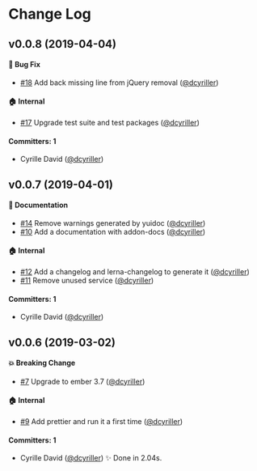 # Change Log

## v0.0.8 (2019-04-04)

#### :bug: Bug Fix
* [#18](https://github.com/he9qi/ember-cli-hellosign/pull/18) Add back missing line from jQuery removal ([@dcyriller](https://github.com/dcyriller))

#### :house: Internal
* [#17](https://github.com/he9qi/ember-cli-hellosign/pull/17) Upgrade test suite and test packages ([@dcyriller](https://github.com/dcyriller))

#### Committers: 1
- Cyrille David ([@dcyriller](https://github.com/dcyriller))

## v0.0.7 (2019-04-01)

#### :memo: Documentation
* [#14](https://github.com/he9qi/ember-cli-hellosign/pull/14) Remove warnings generated by yuidoc ([@dcyriller](https://github.com/dcyriller))
* [#10](https://github.com/he9qi/ember-cli-hellosign/pull/10) Add a documentation with addon-docs ([@dcyriller](https://github.com/dcyriller))

#### :house: Internal
* [#12](https://github.com/he9qi/ember-cli-hellosign/pull/12) Add a changelog and lerna-changelog to generate it ([@dcyriller](https://github.com/dcyriller))
* [#11](https://github.com/he9qi/ember-cli-hellosign/pull/11) Remove unused service ([@dcyriller](https://github.com/dcyriller))

#### Committers: 1
- Cyrille David ([@dcyriller](https://github.com/dcyriller))


## v0.0.6 (2019-03-02)

#### :boom: Breaking Change
* [#7](https://github.com/he9qi/ember-cli-hellosign/pull/7) Upgrade to ember 3.7 ([@dcyriller](https://github.com/dcyriller))

#### :house: Internal
* [#9](https://github.com/he9qi/ember-cli-hellosign/pull/9) Add prettier and run it a first time ([@dcyriller](https://github.com/dcyriller))

#### Committers: 1
- Cyrille David ([@dcyriller](https://github.com/dcyriller))
✨  Done in 2.04s.
